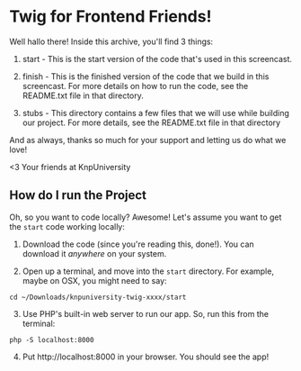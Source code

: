 Twig for Frontend Friends!
==========================

Well hallo there! Inside this archive, you'll find 3 things:

1) start - This is the start version of the code that's used in this screencast.

2) finish - This is the finished version of the code that we build
   in this screencast. For more details on how to run the code,
   see the README.txt file in that directory.

3) stubs - This directory contains a few files that we will use
   while building our project. For more details, see the README.txt
   file in that directory

And as always, thanks so much for your support and letting us do what
we love!

<3 Your friends at KnpUniversity

How do I run the Project
------------------------

Oh, so you want to code locally? Awesome! Let's assume you want to get the
`start` code working locally:

1. Download the code (since you're reading this, done!). You can download it
   *anywhere* on your system.

2. Open up a terminal, and move into the `start` directory. For example, maybe
   on OSX, you might need to say:

```
cd ~/Downloads/knpuniversity-twig-xxxx/start
```

3. Use PHP's built-in web server to run our app. So, run this from the terminal:

```
php -S localhost:8000
```

4. Put http://localhost:8000 in your browser. You should see the app!
